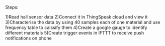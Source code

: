 Steps:

1)Read hall sensor data
2)Connect it in ThingSpeak cloud and view it
3)Characterise the data by using 40 samples each of one material and use frequency table to calssify them
4)Create a google gauge to identify different materials
5)Create trigger events in IFTTT to receive push notifications on phone
